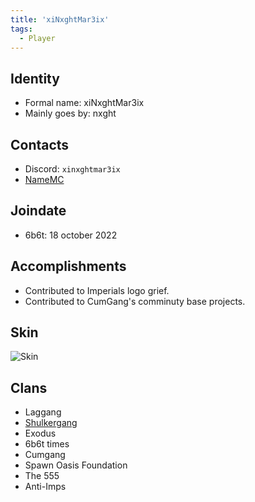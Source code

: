 ```yaml
---
title: 'xiNxghtMar3ix'
tags:
  - Player
---
```


## Identity
* Formal name: xiNxghtMar3ix
* Mainly goes by: nxght

## Contacts
* Discord: `xinxghtmar3ix`
* [NameMC](https://namemc.com/profile/xiNxghtMar3ix.1)

## Joindate
* 6b6t: 18 october 2022

## Accomplishments
* Contributed to Imperials logo grief.
* Contributed to CumGang's comminuty base projects.

## Skin
![Skin](https://s.namemc.com/3d/skin/body.png?id=5d38c0ae649e3937&model=classic&theta=30&phi=21&time=90&width=100&height=200)

## Clans
* Laggang
* [Shulkergang](../Groups/shulkergang.md)
* Exodus
* 6b6t times
* Cumgang
* Spawn Oasis Foundation
* The 555
* Anti-Imps
